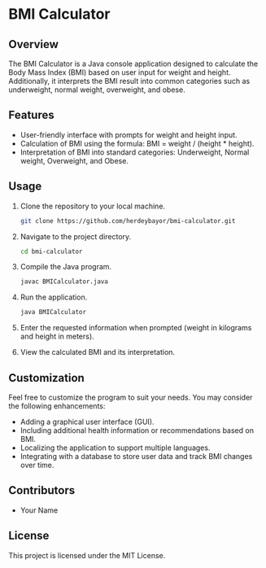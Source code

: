 # BMI Calculator

## Overview

The BMI Calculator is a Java console application designed to calculate the Body Mass Index (BMI) based on user input for weight and height. Additionally, it interprets the BMI result into common categories such as underweight, normal weight, overweight, and obese.

## Features

-   User-friendly interface with prompts for weight and height input.
-   Calculation of BMI using the formula: BMI = weight / (height \* height).
-   Interpretation of BMI into standard categories: Underweight, Normal weight, Overweight, and Obese.

## Usage

1. Clone the repository to your local machine.

    ```bash
    git clone https://github.com/herdeybayor/bmi-calculator.git
    ```

2. Navigate to the project directory.

    ```bash
    cd bmi-calculator
    ```

3. Compile the Java program.

    ```bash
    javac BMICalculator.java
    ```

4. Run the application.

    ```bash
    java BMICalculator
    ```

5. Enter the requested information when prompted (weight in kilograms and height in meters).

6. View the calculated BMI and its interpretation.

## Customization

Feel free to customize the program to suit your needs. You may consider the following enhancements:

-   Adding a graphical user interface (GUI).
-   Including additional health information or recommendations based on BMI.
-   Localizing the application to support multiple languages.
-   Integrating with a database to store user data and track BMI changes over time.

## Contributors

-   Your Name

## License

This project is licensed under the MIT License.
